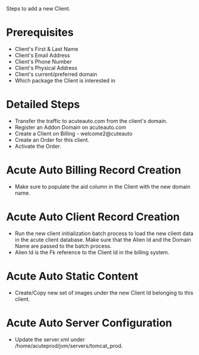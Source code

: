 Steps to add a new Client.

# Prerequisites #

  * Client's First & Last Name
  * Client's Email Address
  * Client's Phone Number
  * Client's Physical Address
  * Client's current/preferred domain
  * Which package the Client is interested in


# Detailed Steps #

  * Transfer the traffic to acuteauto.com from the client's domain.
  * Register an Addon Domain on acuteauto.com
  * Create a Client on Billing - welcome2@cuteauto
  * Create an Order for this client.
  * Activate the Order.

# Acute Auto Billing Record Creation #
  * Make sure to populate the aid column in the Client with the new domain name.

# Acute Auto Client Record Creation #

  * Run the new client initialization batch process to load the new client data in the acute client database. Make sure that the Alien Id and the Domain Name are passed to the batch process.
  * Alien Id is the Fk reference to the Client Id in the billing system.

# Acute Auto Static Content #

  * Create/Copy new set of images under the new Client Id belonging to this client.


# Acute Auto Server Configuration #

  * Update the server.xml under /home/acuteprod/jvm/servers/tomcat\_prod.